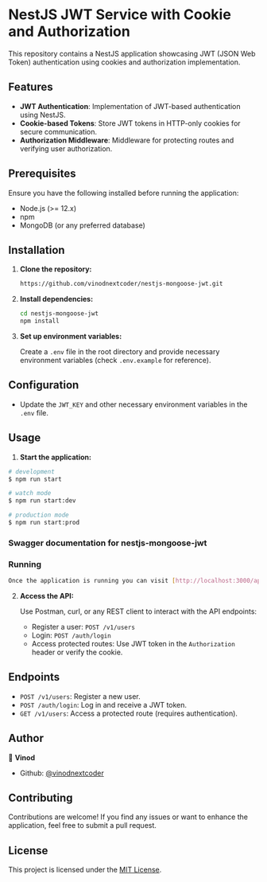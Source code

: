 
# NestJS JWT Service with Cookie and Authorization

This repository contains a NestJS application showcasing JWT (JSON Web Token) authentication using cookies and authorization implementation.

## Features

- **JWT Authentication**: Implementation of JWT-based authentication using NestJS.
- **Cookie-based Tokens**: Store JWT tokens in HTTP-only cookies for secure communication.
- **Authorization Middleware**: Middleware for protecting routes and verifying user authorization.

## Prerequisites

Ensure you have the following installed before running the application:

- Node.js (>= 12.x)
- npm 
- MongoDB (or any preferred database)

## Installation

1. **Clone the repository:**

   ```bash
   https://github.com/vinodnextcoder/nestjs-mongoose-jwt.git
   ```

2. **Install dependencies:**

   ```bash
   cd nestjs-mongoose-jwt
   npm install
   ```

3. **Set up environment variables:**

   Create a `.env` file in the root directory and provide necessary environment variables (check `.env.example` for reference).

## Configuration

- Update the `JWT_KEY` and other necessary environment variables in the `.env` file.

## Usage

1. **Start the application:**
```bash
# development
$ npm run start

# watch mode
$ npm run start:dev

# production mode
$ npm run start:prod
```

### Swagger documentation for nestjs-mongoose-jwt

### Running

```bash
Once the application is running you can visit [http://localhost:3000/api](http://localhost:3000/api) to see the Swagger interface.
```

2. **Access the API:**

   Use Postman, curl, or any REST client to interact with the API endpoints:

   - Register a user: `POST /v1/users`
   - Login: `POST /auth/login`
   - Access protected routes: Use JWT token in the `Authorization` header or verify the cookie.

## Endpoints

- `POST /v1/users`: Register a new user.
- `POST /auth/login`: Log in and receive a JWT token.
- `GET /v1/users`: Access a protected route (requires authentication).


## Author

👤 **Vinod**

- Github: [@vinodnextcoder](https://github.com/vinodnextcoder)


## Contributing

Contributions are welcome! If you find any issues or want to enhance the application, feel free to submit a pull request.

## License

This project is licensed under the [MIT License](LICENSE).
